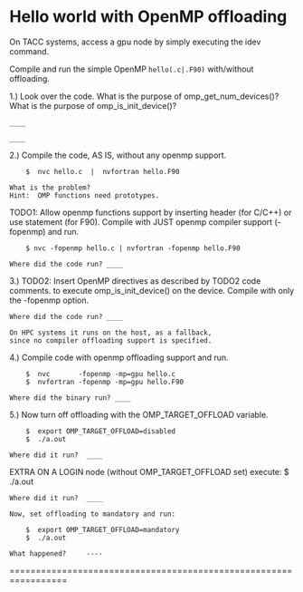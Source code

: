 # Hello world with OpenMP offloading

On TACC systems, access a gpu node by simply executing the idev command.

Compile and run the simple OpenMP `hello(.c|.F90)` with/without offloading.

1.) Look over the code.
    What is the purpose of omp_get_num_devices()?
    What is the purpose of omp_is_init_device()?
    
    ____

    ____

2.) Compile the code, AS IS, without any openmp support.

        $  nvc hello.c  |  nvfortran hello.F90

    What is the problem?
    Hint:  OMP functions need prototypes.

 TODO1:
    Allow openmp functions support by
    inserting header (for C/C++) or use statement (for F90).
    Compile with JUST openmp compiler support (-fopenmp) and run.
                   
        $ nvc -fopenmp hello.c | nvfortran -fopenmp hello.F90

    Where did the code run? ____

3.)
 TODO2:
    Insert OpenMP directives as described by TODO2 code comments.
    to execute omp_is_init_device() on the device.
    Compile with only the -fopenmp option.

    Where did the code run? ____

    On HPC systems it runs on the host, as a fallback, 
    since no compiler offloading support is specified.

4.) Compile code with openmp offloading support and run.

        $  nvc       -fopenmp -mp=gpu hello.c
        $  nvfortran -fopenmp -mp=gpu hello.F90

    Where did the binary run? ____
                            
5.) Now turn off offloading with the OMP_TARGET_OFFLOAD variable.

        $  export OMP_TARGET_OFFLOAD=disabled
        $  ./a.out

    Where did it run?  ____

  EXTRA
    ON A LOGIN node (without OMP_TARGET_OFFLOAD set)
    execute:
        $  ./a.out

    Where did it run?  ____

    Now, set offloading to mandatory and run:

        $  export OMP_TARGET_OFFLOAD=mandatory
        $  ./a.out

    What happened?     ----
=================================================================
